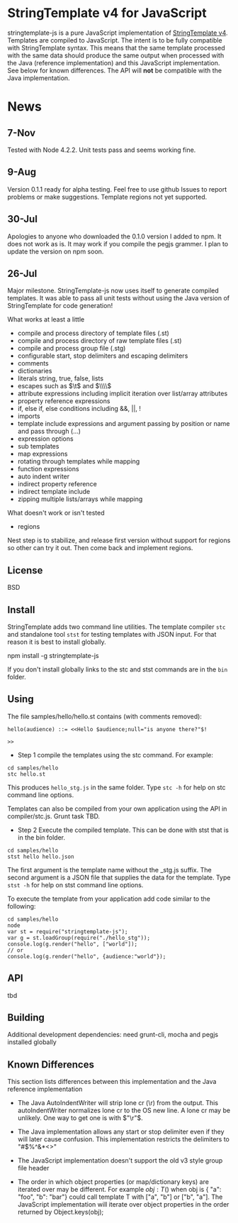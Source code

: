 # StringTemplate v4 for JavaScript

stringtemplate-js is a pure JavaScript implementation of [StringTemplate v4](http://www.stringtemplate.org/).
Templates are compiled to JavaScript. The intent is to be fully compatible with StringTemplate
syntax. This means that the same template processed with the same data should produce the same
output when processed with the Java (reference implementation) and this JavaScript implementation.
See below for known differences. The API will **not** be compatible with the Java implementation.  

# News

## 7-Nov
Tested with Node 4.2.2. Unit tests pass and seems working fine.

## 9-Aug
Version 0.1.1 ready for alpha testing. Feel free to use github Issues to report problems or make suggestions.
Template regions not yet supported.

## 30-Jul
Apologies to anyone who downloaded the 0.1.0 version I added to npm. It does not work as is. 
It may work if you compile the pegjs grammer. I plan to update the version on npm soon.

## 26-Jul

Major milestone. StringTemplate-js now uses itself to generate compiled templates.
It was able to pass all unit tests without using the Java version of StringTemplate for code generation! 

What works at least a little

* compile and process directory of template files (.st)
* compile and process directory of raw template files (.st)
* compile and process group file (.stg)
* configurable start, stop delimiters and escaping delimiters
* comments
* dictionaries
* literals string, true, false, lists
* escapes such as $\t$ and $\\\\$
* attribute expressions including implicit iteration over list/array attributes
* property reference expressions
* if, else if, else conditions including &&, ||, !
* imports
* template include expressions and argument passing by position or name and pass through (...)
* expression options
* sub templates
* map expressions
* rotating through templates while mapping 
* function expressions
* auto indent writer
* indirect property reference
* indirect template include
* zipping multiple lists/arrays while mapping

What doesn't work or isn't tested

* regions

Nest step is to stabilize, and release first version without support for regions so other can try it out. 
Then come back and implement regions.

## License
BSD

## Install

StringTemplate adds two command line utilities. The template compiler `stc` and standalone tool `stst` for testing 
templates with JSON input. For that reason it is best to install globally.

npm install -g stringtemplate-js

If you don't install globally links to the stc and stst commands are in the `bin` folder.

## Using

The file samples/hello/hello.st contains (with comments removed):

```
hello(audience) ::= <<Hello $audience;null="is anyone there?"$!

>>
```

* Step 1 compile the templates using the stc command. For example:

```
cd samples/hello
stc hello.st
```

This produces `hello_stg.js` in the same folder. Type `stc -h` for help on stc command line options.

Templates can also be compiled from your own application using the API in compiler/stc.js. Grunt task TBD.
 
* Step 2 Execute the compiled template. This can be done with stst that is in the bin folder.

```
cd samples/hello
stst hello hello.json
```

The first argument is the template name without the _stg.js suffix. The second argument is a JSON file that supplies
the data for the template. Type `stst -h` for help on stst command line options.

To execute the template from your application add code similar to the following:

```
cd samples/hello
node
var st = require("stringtemplate-js");
var g = st.loadGroup(require("./hello_stg"));
console.log(g.render("hello", ["world"]);
// or
console.log(g.render("hello", {audience:"world"});
```

## API
tbd


## Building

Additional development dependencies: need grunt-cli, mocha and pegjs installed globally


## Known Differences
This section lists differences between this implementation and the Java reference implementation

* The Java AutoIndentWriter will strip lone cr (\r) from the output. This autoIndentWriter normalizes lone cr to the 
OS new line. A lone cr may be unlikely. One way to get one is with $"\r"$.

* The Java implementation allows any start or stop delimiter even if they will later cause confusion. 
This implementation restricts the delimiters to "#$%^&*<>"

* The JavaScript implementation doesn't support the old v3 style group file header

* The order in which object properties (or map/dictionary keys) are iterated over may be different. 
For example $obj:T()$  when obj is { "a": "foo", "b": "bar"} could call template T 
with ["a", "b"] or ["b", "a"]. The JavaScript implementation will iterate over object
properties in the order returned by Object.keys(obj);

